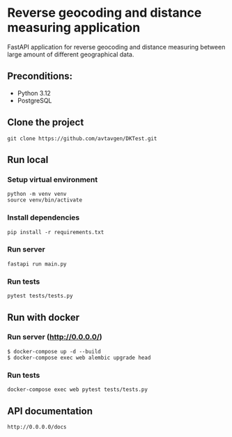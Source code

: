 # Reverse geocoding and distance measuring application

FastAPI application for reverse geocoding and distance measuring between large amount of different geographical data.

## Preconditions:

- Python 3.12
- PostgreSQL

## Clone the project

```
git clone https://github.com/avtavgen/DKTest.git
```

## Run local

### Setup virtual environment

```
python -m venv venv
source venv/bin/activate
```

### Install dependencies

```
pip install -r requirements.txt
```

### Run server

```
fastapi run main.py
```

### Run tests

```
pytest tests/tests.py
```

## Run with docker

### Run server (http://0.0.0.0/)

```
$ docker-compose up -d --build
$ docker-compose exec web alembic upgrade head
```

### Run tests

```
docker-compose exec web pytest tests/tests.py
```

## API documentation

```
http://0.0.0.0/docs
```
